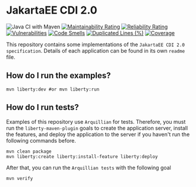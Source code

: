 # JakartaEE CDI 2.0
![Java CI with Maven](https://github.com/hakdogan/JakartaEE-CDI-2.0-Spec/workflows/Java%20CI%20with%20Maven/badge.svg?branch=master)
[![Maintainability Rating](https://sonarcloud.io/api/project_badges/measure?project=org.jugistanbul%3ACDI2.0&metric=sqale_rating)](https://sonarcloud.io/dashboard?id=org.jugistanbul%3ACDI2.0)
[![Reliability Rating](https://sonarcloud.io/api/project_badges/measure?project=org.jugistanbul%3ACDI2.0&metric=reliability_rating)](https://sonarcloud.io/dashboard?id=org.jugistanbul%3ACDI2.0)
[![Vulnerabilities](https://sonarcloud.io/api/project_badges/measure?project=org.jugistanbul%3ACDI2.0&metric=vulnerabilities)](https://sonarcloud.io/dashboard?id=org.jugistanbul%3ACDI2.0)
[![Code Smells](https://sonarcloud.io/api/project_badges/measure?project=org.jugistanbul%3ACDI2.0&metric=code_smells)](https://sonarcloud.io/dashboard?id=org.jugistanbul%3ACDI2.0)
[![Duplicated Lines (%)](https://sonarcloud.io/api/project_badges/measure?project=org.jugistanbul%3ACDI2.0&metric=duplicated_lines_density)](https://sonarcloud.io/dashboard?id=org.jugistanbul%3ACDI2.0)
[![Coverage](https://sonarcloud.io/api/project_badges/measure?project=org.jugistanbul%3ACDI2.0&metric=coverage)](https://sonarcloud.io/dashboard?id=org.jugistanbul%3ACDI2.0)

This repository contains some implementations of the `JakartaEE CDI 2.0 specification`. Details of each application can be found in its own `readme` file.

## How do I run the examples?

```shell script
mvn liberty:dev #or mvn liberty:run
```
## How do I run tests?

Examples of this repository use `Arquillian` for tests. Therefore, you must run the `liberty-maven-plugin` goals to create the application server, install the features, and deploy the application to the server if you haven't run the following commands before.

```shell script
mvn clean package
mvn liberty:create liberty:install-feature liberty:deploy
```

After that, you can run the `Arquillian tests` with the following goal

```shell script
mvn verify
```